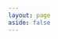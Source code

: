 ```yaml
---
layout: page
aside: false
---
```


<TeamPage />

<script setup>
import TeamPage from './team/TeamPage.vue'
</script>
